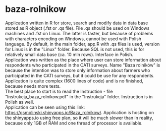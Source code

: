 # baza-rolnikow
Application written in R for store, search and modify data in data base stored as R object (.fst or .qs file). File .qs should be used on Windows machines and .fst on Linux. The latter is faster, but because of problems with characters encoding on Windows, cannot be used with Polish language. By default, in the main folder, app.R with .qs files is used, version for Linux is in the "Linux" folder. Because SQL is not used, this is for relatively small data base (ca. 10 mln rows). Interface in Polish.  
Application was written as the place where user can store information about respondents who participated in the CATI surveys. Name "Baza rolników" is because the intention was to store only information about farmers who participated in the CATI surveys, but it could be use for any respondents.  
Application is quite complex (1600 lines of code) and is no finished, because needs more tests.  
The best place to start is to read the Instruction - file "Instrukcja_baza_rolnikow.pdf" in the "Instrukcja" folder. Instruction is in Polish as well.  
Application can be seen using this link: https://gsmolinski.shinyapps.io/Baza_rolnikow/.  Application is hosting on the shinyapps.io using free plan, so it will be much slower than in reality, because only 1GB of RAM and one thread of processor is available.
